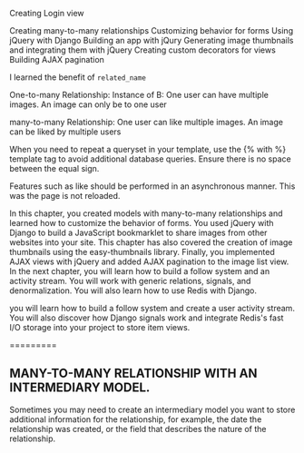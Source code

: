 Creating Login view

Creating many-to-many relationships
Customizing behavior for forms
Using jQuery with Django
Building an app with jQury
Generating image thumbnails and integrating them with jQuery
Creating custom decorators for views
Building AJAX pagination

I learned the benefit of `related_name `

One-to-many Relationship:
Instance of B:
One user can have multiple images.
An image can only be to one user

many-to-many Relationship:
One user can like multiple images.
An image can be liked by multiple users

When you need to repeat a queryset in your template, use the {% with %} template tag to avoid additional database queries. Ensure there is no space between the equal sign.

Features such as like should be performed in an asynchronous manner. This was the page is not reloaded.

In this chapter, you created models with many-to-many relationships and learned
how to customize the behavior of forms. You used jQuery with Django to build
a JavaScript bookmarklet to share images from other websites into your site. This
chapter has also covered the creation of image thumbnails using the easy-thumbnails
library. Finally, you implemented AJAX views with jQuery and added AJAX
pagination to the image list view.
In the next chapter, you will learn how to build a follow system and an activity
stream. You will work with generic relations, signals, and denormalization. You
will also learn how to use Redis with Django.

you will learn how to build a follow system and create a user activity
stream. You will also discover how Django signals work and integrate Redis's fast
I/O storage into your project to store item views.

=========

## MANY-TO-MANY RELATIONSHIP WITH AN INTERMEDIARY MODEL.

Sometimes you may need to create an intermediary model you want to store additional information for the relationship, for example, the date the relationship was created, or the field that describes the nature of the relationship.
